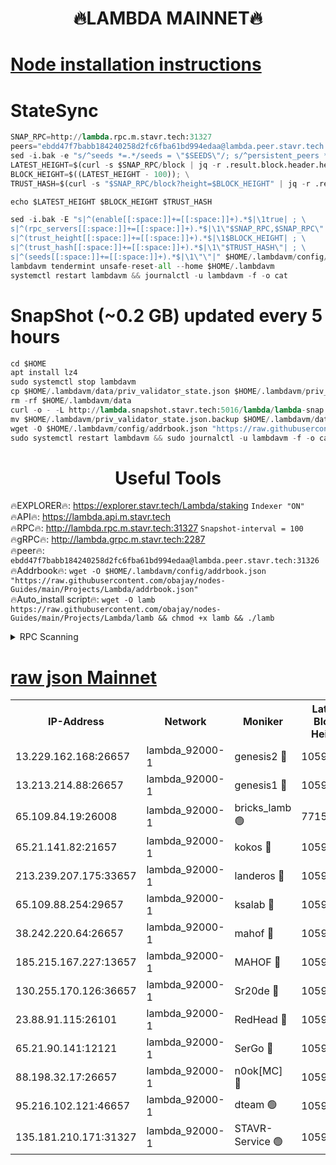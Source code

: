 <h1 align="center"> 🔥LAMBDA MAINNET🔥</h1>


[Node installation instructions](https://github.com/obajay/nodes-Guides/tree/main/Projects/Lambda)
=


# StateSync
```python
SNAP_RPC=http://lambda.rpc.m.stavr.tech:31327
peers="ebdd47f7babb184240258d2fc6fba61bd994edaa@lambda.peer.stavr.tech:31326" 
sed -i.bak -e "s/^seeds *=.*/seeds = \"$SEEDS\"/; s/^persistent_peers *=.*/persistent_peers = \"$PEERS\"/" $HOME/.lambdavm/config/config.toml
LATEST_HEIGHT=$(curl -s $SNAP_RPC/block | jq -r .result.block.header.height); \
BLOCK_HEIGHT=$((LATEST_HEIGHT - 100)); \
TRUST_HASH=$(curl -s "$SNAP_RPC/block?height=$BLOCK_HEIGHT" | jq -r .result.block_id.hash)

echo $LATEST_HEIGHT $BLOCK_HEIGHT $TRUST_HASH

sed -i.bak -E "s|^(enable[[:space:]]+=[[:space:]]+).*$|\1true| ; \
s|^(rpc_servers[[:space:]]+=[[:space:]]+).*$|\1\"$SNAP_RPC,$SNAP_RPC\"| ; \
s|^(trust_height[[:space:]]+=[[:space:]]+).*$|\1$BLOCK_HEIGHT| ; \
s|^(trust_hash[[:space:]]+=[[:space:]]+).*$|\1\"$TRUST_HASH\"| ; \
s|^(seeds[[:space:]]+=[[:space:]]+).*$|\1\"\"|" $HOME/.lambdavm/config/config.toml
lambdavm tendermint unsafe-reset-all --home $HOME/.lambdavm
systemctl restart lambdavm && journalctl -u lambdavm -f -o cat

```
# SnapShot (~0.2 GB) updated every 5 hours
```python
cd $HOME
apt install lz4
sudo systemctl stop lambdavm
cp $HOME/.lambdavm/data/priv_validator_state.json $HOME/.lambdavm/priv_validator_state.json.backup
rm -rf $HOME/.lambdavm/data
curl -o - -L http://lambda.snapshot.stavr.tech:5016/lambda/lambda-snap.tar.lz4 | lz4 -c -d - | tar -x -C $HOME/.lambdavm --strip-components 2
mv $HOME/.lambdavm/priv_validator_state.json.backup $HOME/.lambdavm/data/priv_validator_state.json
wget -O $HOME/.lambdavm/config/addrbook.json "https://raw.githubusercontent.com/obajay/nodes-Guides/main/Projects/Lambda/addrbook.json"
sudo systemctl restart lambdavm && sudo journalctl -u lambdavm -f -o cat
```
 <h1 align="center"> Useful Tools</h1>

🔥EXPLORER🔥:      https://explorer.stavr.tech/Lambda/staking	        `Indexer "ON"` \
🔥API🔥: 			 		 https://lambda.api.m.stavr.tech \
🔥RPC🔥:           http://lambda.rpc.m.stavr.tech:31327	              `Snapshot-interval = 100` \
🔥gRPC🔥:          http://lambda.grpc.m.stavr.tech:2287 \
🔥peer🔥:					 `ebdd47f7babb184240258d2fc6fba61bd994edaa@lambda.peer.stavr.tech:31326` \
🔥Addrbook🔥:    ```wget -O $HOME/.lambdavm/config/addrbook.json "https://raw.githubusercontent.com/obajay/nodes-Guides/main/Projects/Lambda/addrbook.json"``` \
🔥Auto_install script🔥: ```wget -O lamb https://raw.githubusercontent.com/obajay/nodes-Guides/main/Projects/Lambda/lamb && chmod +x lamb && ./lamb```


<details>
<summary>RPC Scanning</summary>

<h2 align="center"> We scan nodes in real time every 4 hours. And we provide the final result of RPC endpoints.
We cannot influence the operation of these nodes in any way. </h2>


```python
If Voting Power is higher than 0 --> then the Node is a validator of the network and may be subject to attack and be a potential threat to the chain.
```
```python
We marked such validators with a red symbol
```

</details>

[raw json Mainnet](https://rpc-check.lambm.stavr.tech/lambm/rpc-lambm-result.json)
=


<table><tr><th>IP-Address</th><th>Network</th><th>Moniker</th><th>Latest Block Height</th><th>Earliest Block Height</th><th>Catching Up</th><th>Tx Index</th><th>Voting Power</th><th>Scan Time</th></tr><tr><td>13.229.162.168:26657</td><td>lambda_92000-1</td><td>genesis2 🔴</td><td>10596659</td><td>1</td><td>False</td><td>on</td><td>16646650</td><td>2023-12-17T14:59:56.328363600UTC</td></tr><tr><td>13.213.214.88:26657</td><td>lambda_92000-1</td><td>genesis1 🔴</td><td>10596659</td><td>1</td><td>False</td><td>on</td><td>107835</td><td>2023-12-17T15:00:00.557966988UTC</td></tr><tr><td>65.109.84.19:26008</td><td>lambda_92000-1</td><td>bricks_lamb 🟢</td><td>7715743</td><td>7581001</td><td>False</td><td>on</td><td>0</td><td>2023-12-17T15:00:12.115458004UTC</td></tr><tr><td>65.21.141.82:21657</td><td>lambda_92000-1</td><td>kokos 🔴</td><td>10596660</td><td>7716001</td><td>False</td><td>off</td><td>546765</td><td>2023-12-17T15:00:02.993856115UTC</td></tr><tr><td>213.239.207.175:33657</td><td>lambda_92000-1</td><td>landeros 🔴</td><td>10596658</td><td>8136001</td><td>False</td><td>off</td><td>936659</td><td>2023-12-17T14:59:50.571606745UTC</td></tr><tr><td>65.109.88.254:29657</td><td>lambda_92000-1</td><td>ksalab 🔴</td><td>10596661</td><td>8715001</td><td>False</td><td>on</td><td>503034</td><td>2023-12-17T15:00:06.170670011UTC</td></tr><tr><td>38.242.220.64:26657</td><td>lambda_92000-1</td><td>mahof 🔴</td><td>10596657</td><td>10131001</td><td>False</td><td>off</td><td>770350</td><td>2023-12-17T14:59:47.811290373UTC</td></tr><tr><td>185.215.167.227:13657</td><td>lambda_92000-1</td><td>MAHOF 🔴</td><td>10596659</td><td>10134001</td><td>False</td><td>on</td><td>2051510</td><td>2023-12-17T14:59:59.660865075UTC</td></tr><tr><td>130.255.170.126:36657</td><td>lambda_92000-1</td><td>Sr20de 🔴</td><td>10596658</td><td>10353001</td><td>False</td><td>off</td><td>671435</td><td>2023-12-17T14:59:50.985862498UTC</td></tr><tr><td>23.88.91.115:26101</td><td>lambda_92000-1</td><td>RedHead 🔴</td><td>10596658</td><td>10496658</td><td>False</td><td>off</td><td>553202</td><td>2023-12-17T14:59:51.240336165UTC</td></tr><tr><td>65.21.90.141:12121</td><td>lambda_92000-1</td><td>SerGo 🔴</td><td>10596661</td><td>10496661</td><td>False</td><td>off</td><td>10549653</td><td>2023-12-17T15:00:06.530171412UTC</td></tr><tr><td>88.198.32.17:26657</td><td>lambda_92000-1</td><td>n0ok[MC] 🔴</td><td>10596662</td><td>10496662</td><td>False</td><td>off</td><td>1578630</td><td>2023-12-17T15:00:11.664303118UTC</td></tr><tr><td>95.216.102.121:46657</td><td>lambda_92000-1</td><td>dteam 🟢</td><td>10596661</td><td>10579001</td><td>False</td><td>off</td><td>0</td><td>2023-12-17T15:00:05.788050270UTC</td></tr><tr><td>135.181.210.171:31327</td><td>lambda_92000-1</td><td>STAVR-Service 🟢</td><td>10596661</td><td>10596001</td><td>False</td><td>on</td><td>0</td><td>2023-12-17T15:00:05.413277527UTC</td></tr></table>
